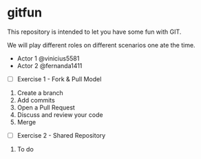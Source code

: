 # gitfun

This repository is intended to let you have some fun with GIT.

We will play different roles on different scenarios one ate the time. 

- Actor 1 @vinicius5581
- Actor 2 @fernanda1411




- [ ] Exercise 1 - Fork & Pull Model


1. Create a branch
2. Add commits
3. Open a Pull Request
4. Discuss and review your code
5. Merge


- [ ] Exercise 2 - Shared Repository 

1. To do 
